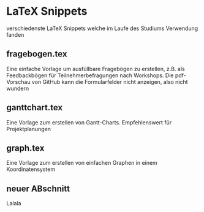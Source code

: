 # LaTeX Snippets
verschiedenste LaTeX Snippets welche im Laufe des Studiums Verwendung fanden

## fragebogen.tex
Eine einfache Vorlage um ausfüllbare Fragebögen zu erstellen, z.B. als Feedbackbögen für Teilnehmerbefragungen nach Workshops.
Die pdf-Vorschau von GitHub kann die Formularfelder nicht anzeigen, also nicht wundern

## ganttchart.tex
Eine Vorlage zum erstellen von Gantt-Charts. Empfehlenswert für Projektplanungen

## graph.tex
Eine Vorlage zum erstellen von einfachen Graphen in einem Koordinatensystem

## neuer ABschnitt
Lalala
